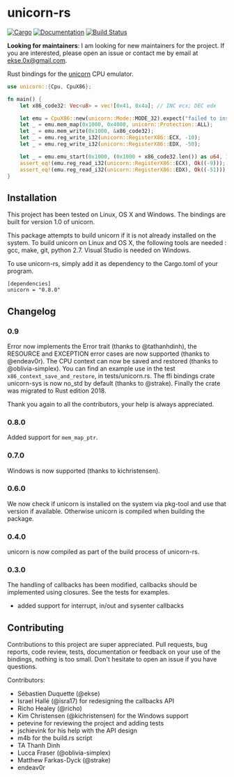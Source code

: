# unicorn-rs

[![Cargo](https://img.shields.io/crates/v/unicorn.svg)](https://crates.io/crates/unicorn)
[![Documentation](https://docs.rs/unicorn/badge.svg)](https://docs.rs/unicorn)
[![Build Status](https://api.travis-ci.org/ekse/unicorn-rs.svg?branch=master)](https://travis-ci.org/ekse/unicorn-rs)

**Looking for maintainers**: I am looking for new maintainers for the project. If you are interested, please open an issue or contact me by email at ekse.0x@gmail.com.

Rust bindings for the [unicorn](http://www.unicorn-engine.org/) CPU emulator.

```rust
use unicorn::{Cpu, CpuX86};

fn main() {
    let x86_code32: Vec<u8> = vec![0x41, 0x4a]; // INC ecx; DEC edx

    let emu = CpuX86::new(unicorn::Mode::MODE_32).expect("failed to instantiate emulator");
    let _ = emu.mem_map(0x1000, 0x4000, unicorn::Protection::ALL);
    let _ = emu.mem_write(0x1000, &x86_code32);
    let _ = emu.reg_write_i32(unicorn::RegisterX86::ECX, -10);
    let _ = emu.reg_write_i32(unicorn::RegisterX86::EDX, -50);

    let _ = emu.emu_start(0x1000, (0x1000 + x86_code32.len()) as u64, 10 * unicorn::SECOND_SCALE, 1000);
    assert_eq!(emu.reg_read_i32(unicorn::RegisterX86::ECX), Ok((-9)));
    assert_eq!(emu.reg_read_i32(unicorn::RegisterX86::EDX), Ok((-51)));
}
```

## Installation

This project has been tested on Linux, OS X and Windows. The bindings are built for version 1.0 of
unicorn.

This package attempts to build unicorn if it is not already installed on the system. To build
unicorn on Linux and OS X, the following tools are needed : gcc, make, git, python 2.7. Visual
Studio is needed on Windows.

To use unicorn-rs, simply add it as dependency to the Cargo.toml of your program.

```
[dependencies]
unicorn = "0.8.0"
```

## Changelog

### 0.9

Error now implements the Error trait (thanks to @tathanhdinh), the RESOURCE and EXCEPTION
error cases are now supported (thanks to @endeav0r). The CPU context can now be
saved and restored (thanks to @oblivia-simplex). You can find an example use in the
test `x86_context_save_and_restore`, in tests/unicorn.rs. The ffi bindings crate 
unicorn-sys is now no_std by default (thanks to @strake). Finally the crate was migrated
to Rust edition 2018.

Thank you again to all the contributors, your help is always appreciated.

### 0.8.0

Added support for `mem_map_ptr`.

### 0.7.0

Windows is now supported (thanks to kichristensen).

### 0.6.0

We now check if unicorn is installed on the system via pkg-tool and use that version if available.
Otherwise unicorn is compiled when building the package.

### 0.4.0

unicorn is now compiled as part of the build process of unicorn-rs.

### 0.3.0

The handling of callbacks has been modified, callbacks should be implemented using closures. See
the tests for examples.

- added support for interrupt, in/out and sysenter callbacks


## Contributing

Contributions to this project are super appreciated. Pull requests, bug reports, code review, tests,
documentation or feedback on your use of the bindings, nothing is too small. Don't hesitate to open
an issue if you have questions.

Contributors:

- Sébastien Duquette (@ekse)
- Israel Hallé (@isra17) for redesigning the callbacks API
- Richo Healey (@richo)
- Kim Christensen (@kichristensen) for the Windows support
- petevine for reviewing the project and adding tests
- jschievink for his help with the API design
- m4b for the build.rs script
- TA Thanh Dinh
- Lucca Fraser (@oblivia-simplex)
- Matthew Farkas-Dyck (@strake)
- endeav0r 
